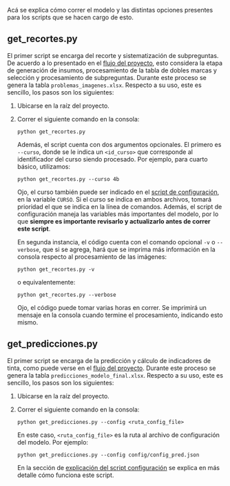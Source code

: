 Acá se explica cómo correr el modelo y las distintas opciones presentes para los scripts que se hacen cargo de esto.

## get_recortes.py

El primer script se encarga del recorte y sistematización de subpreguntas. De acuerdo a lo presentado en el [flujo del proyecto](../#esquema-del-proyecto), esto considera la etapa de generación de insumos, procesamiento de la tabla de dobles marcas y selección y procesamiento de subpreguntas. Durante este proceso se genera la tabla `problemas_imagenes.xlsx`. Respecto a su uso, este es sencillo, los pasos son los siguientes:

1. Ubicarse en la raíz del proyecto. 

2. Correr el siguiente comando en la consola:

    `python get_recortes.py`

    Además, el script cuenta con dos argumentos opcionales. El primero es `--curso`, donde se le indica un `<id_curso>` que corresponde al identificador del curso siendo procesado. Por ejemplo, para cuarto básico, utilizamos:

    `python get_recortes.py --curso 4b`

    Ojo, el curso también puede ser indicado en el [script de configuración](script_configuracion.md), en la variable `CURSO`. Si el curso se indica en ambos archivos, tomará prioridad el que se indica en la línea de comandos. Además, el script de configuración maneja las variables más importantes del modelo, por lo que **siempre es importante revisarlo y actualizarlo antes de correr este script**.

    En segunda instancia, el código cuenta con el comando opcional `-v` o `--verbose`, que si se agrega, hará que se imprima más información en la consola respecto al procesamiento de las imágenes:

    `python get_recortes.py -v`

    o equivalentemente:

    `python get_recortes.py --verbose`

    Ojo, el código puede tomar varias horas en correr. Se imprimirá un mensaje en la consola cuando termine el procesamiento, indicando esto mismo.

## get_predicciones.py

El primer script se encarga de la predicción y cálculo de indicadores de tinta, como puede verse en el [flujo del proyecto](../#esquema-del-proyecto). Durante este proceso se genera la tabla `predicciones_modelo_final.xlsx`. Respecto a su uso, este es sencillo, los pasos son los siguientes:

1. Ubicarse en la raíz del proyecto. 

2. Correr el siguiente comando en la consola:

    `python get_predicciones.py --config <ruta_config_file>`

    En este caso, `<ruta_config_file>` es la ruta al archivo de configuración del modelo. Por ejemplo:

    `python get_predicciones.py --config config/config_pred.json`

    En la sección de [explicación del script configuración](script_configuracion.md) se explica en más detalle cómo funciona este script.


